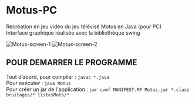 # Motus-PC
Recréation en jeu vidéo du jeu télévisé Motus en Java (pour PC)  
Interface graphique réalisée avec la bibliothèque swing  

![Motus-screen-1](https://i.ibb.co/XsJr5Nn/Motus-screen-1.png)
![Motus-screen-2](https://i.ibb.co/z6SxZxv/Motus-screen-2.png)

## POUR DEMARRER LE PROGRAMME

Tout d’abord, pour compiler : ```javac *.java```  
Pour exécuter : ```java Motus```  
Pour créer un jar de l'application : ```jar cvmf MANIFEST.MF Motus.jar *.class bruitages/* listesMots/*```  

